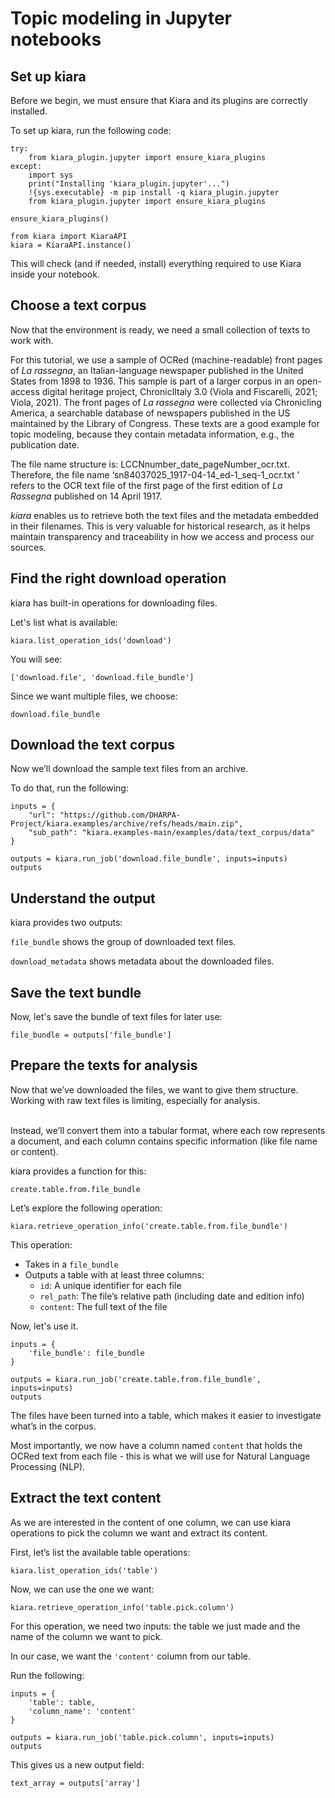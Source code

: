 # Topic modeling in Jupyter notebooks

## Set up kiara

Before we begin, we must ensure that Kiara and its plugins are correctly installed.

To set up kiara, run the following code:

```
try:
    from kiara_plugin.jupyter import ensure_kiara_plugins
except:
    import sys
    print("Installing 'kiara_plugin.jupyter'...")
    !{sys.executable} -m pip install -q kiara_plugin.jupyter
    from kiara_plugin.jupyter import ensure_kiara_plugins

ensure_kiara_plugins()

from kiara import KiaraAPI
kiara = KiaraAPI.instance()
```

This will check (and if needed, install) everything required to use Kiara inside your notebook.

## Choose a text corpus

Now that the environment is ready, we need a small collection of texts to work with.

For this tutorial, we use a sample of OCRed (machine-readable) front pages of _La rassegna_, an Italian-language newspaper published in the United States from 1898 to 1936. This sample is part of a larger corpus in an open-access digital heritage project, ChroniclItaly 3.0  (Viola and Fiscarelli, 2021; Viola, 2021). The front pages of _La rassegna_ were collected via Chronicling America, a searchable database of newspapers published in the US maintained by the Library of Congress. These texts are a good example for topic modeling, because they contain metadata information, e.g., the publication date.&#x20;

The file name structure is: LCCNnumber\_date\_pageNumber\_ocr.txt. Therefore, the file name ‘sn84037025\_1917-04-14\_ed-1\_seq-1\_ocr.txt ’ refers to the OCR text file of the first page of the first edition of _La Rassegna_ published on 14 April 1917.&#x20;

_kiara_ enables us to retrieve both the text files and the metadata embedded in their filenames. This is very valuable for historical research, as it helps maintain transparency and traceability in how we access and process our sources.

## Find the right download operation

kiara has built-in operations for downloading files.

Let's list what is available:

```
kiara.list_operation_ids('download')
```

You will see:

```
['download.file', 'download.file_bundle']
```

Since we want multiple files, we choose:

```
download.file_bundle
```

## Download the text corpus

Now we’ll download the sample text files from an archive.

To do that, run the following:

```
inputs = {
    "url": "https://github.com/DHARPA-Project/kiara.examples/archive/refs/heads/main.zip",
    "sub_path": "kiara.examples-main/examples/data/text_corpus/data"
}

outputs = kiara.run_job('download.file_bundle', inputs=inputs)
outputs
```

## Understand the output

kiara provides two outputs:

`file_bundle` shows the group of downloaded text files.&#x20;

`download_metadata` shows metadata about the downloaded files.

## Save the text bundle

Now, let's save the bundle of text files for later use:

```
file_bundle = outputs['file_bundle']
```

## Prepare the texts for analysis

Now that we’ve downloaded the files, we want to give them structure. Working with raw text files is limiting, especially for analysis.

\
Instead, we’ll convert them into a tabular format, where each row represents a document, and each column contains specific information (like file name or content).

kiara provides a function for this:

```
create.table.from.file_bundle
```

Let’s explore the following operation:

```
kiara.retrieve_operation_info('create.table.from.file_bundle')
```

This operation:

* Takes in a `file_bundle`
* Outputs a table with at least three columns:
  * `id`: A unique identifier for each file
  * `rel_path`: The file’s relative path (including date and edition info)
  * `content`: The full text of the file

Now, let's use it.

```
inputs = {
    'file_bundle': file_bundle
}

outputs = kiara.run_job('create.table.from.file_bundle', inputs=inputs)
outputs
```

The files have been turned into a table, which makes it easier to investigate what’s in the corpus.&#x20;

Most importantly, we now have a column named `content` that holds the OCRed text from each file - this is what we will use for Natural Language Processing (NLP).

## Extract the text content

As we are interested in the content of one column, we can use kiara operations to pick the column we want and extract its content.

First, let’s list the available table operations:

```
kiara.list_operation_ids('table')
```

Now, we can use the one we want:

```
kiara.retrieve_operation_info('table.pick.column')
```

For this operation, we need two inputs: the table we just made and the name of the column we want to pick.

In our case, we want the `'content'` column from our table.

Run the following:

```
inputs = {
    'table': table,
    'column_name': 'content'
}

outputs = kiara.run_job('table.pick.column', inputs=inputs)
outputs
```

This gives us a new output field:

```
text_array = outputs['array']
```

